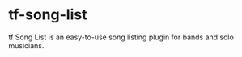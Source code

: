 tf-song-list
============

tf Song List is an easy-to-use song listing plugin for bands and solo musicians.
